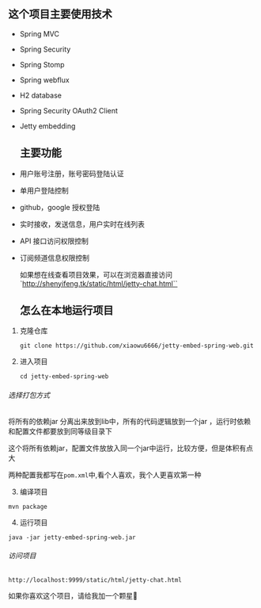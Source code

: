 ## 这个项目主要使用技术

- Spring MVC

- Spring Security

- Spring Stomp

- Spring webflux

- H2 database

- Spring Security OAuth2 Client

- Jetty embedding 


  

  ## 主要功能

- 用户账号注册，账号密码登陆认证

- 单用户登陆控制

- github，google  授权登陆

- 实时接收，发送信息，用户实时在线列表

- API 接口访问权限控制

- 订阅频道信息权限控制

  如果想在线查看项目效果，可以在浏览器直接访问  `http://shenyifeng.tk/static/html/jetty-chat.html``

  

  ## 怎么在本地运行项目

1. 克隆仓库

   `git clone https://github.com/xiaowu6666/jetty-embed-spring-web.git`

2. 进入项目

   `cd jetty-embed-spring-web`

###### 选择打包方式

[maven-jar-plugin]: https://maven.apache.org/plugins/maven-jar-plugin/

将所有的依赖jar 分离出来放到lib中，所有的代码逻辑放到一个jar ，运行时依赖和配置文件都要放到同等级目录下

[maven-assembly-plugin]: http://maven.apache.org/plugins/maven-assembly-plugin/

这个将所有依赖jar，配置文件放放入同一个jar中运行，比较方便，但是体积有点大

两种配置我都写在`pom.xml`中,看个人喜欢，我个人更喜欢第一种

3. 编译项目

`mvn package`

4. 运行项目

`java -jar jetty-embed-spring-web.jar`

###### 访问项目

`http://localhost:9999/static/html/jetty-chat.html` 



如果你喜欢这个项目，请给我加一个颗星🙂